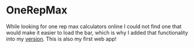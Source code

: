 # OneRepMax
While looking for one rep max calculators online I could not find one that would make it easier to load the bar, which is why I added that functionality into my [version](https://htmlpreview.github.io/?https://github.com/zvonarek/OneRepMax/blob/a052af07b2bae52ce4a12df06cf8178847272176/orm.html). This is also my first web app!
